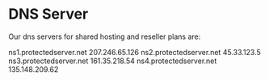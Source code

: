 # DNS Server
Our dns servers for shared hosting and reseller plans are:

ns1.protectedserver.net 207.246.65.126
ns2.protectedserver.net 45.33.123.5
ns3.protectedserver.net 161.35.218.54
ns4.protectedserver.net 135.148.209.62

